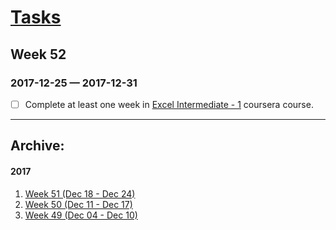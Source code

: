 # [Tasks](https://rajanand.github.io/now)

## Week 52
### 2017-12-25 —  2017-12-31

- [ ] Complete at least one week in [Excel Intermediate - 1](https://www.coursera.org/learn/excel-intermediate-1/home/welcome) coursera course. 


------ 

## Archive:
#### 2017
1. [Week 51 (Dec 18 - Dec 24)](http://rajanand.github.io/now/2017/51) 
2. [Week 50 (Dec 11 - Dec 17)](http://rajanand.github.io/now/2017/50) 
3. [Week 49 (Dec 04 - Dec 10)](http://rajanand.github.io/now/2017/49)

